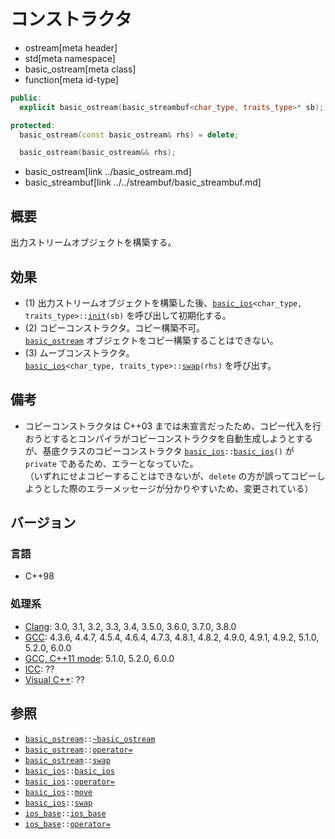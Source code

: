 # コンストラクタ
* ostream[meta header]
* std[meta namespace]
* basic_ostream[meta class]
* function[meta id-type]

```cpp
public:
  explicit basic_ostream(basic_streambuf<char_type, traits_type>* sb);  // (1)

protected:
  basic_ostream(const basic_ostream& rhs) = delete;                     // (2) C++11 から

  basic_ostream(basic_ostream&& rhs);                                   // (3) C++11 から
```
* basic_ostream[link ../basic_ostream.md]
* basic_streambuf[link ../../streambuf/basic_streambuf.md]


## 概要
出力ストリームオブジェクトを構築する。


## 効果
- (1) 出力ストリームオブジェクトを構築した後、[`basic_ios`](../../ios/basic_ios.md)`<char_type, traits_type>::`[`init`](../../ios/basic_ios/init.md)`(sb)` を呼び出して初期化する。
- (2) コピーコンストラクタ。コピー構築不可。  
    [`basic_ostream`](../basic_ostream.md) オブジェクトをコピー構築することはできない。
- (3) ムーブコンストラクタ。  
    [`basic_ios`](../../ios/basic_ios.md)`<char_type, traits_type>::`[`swap`](../../ios/basic_ios/swap.md)`(rhs)` を呼び出す。


## 備考
- コピーコンストラクタは C++03 までは未宣言だったため、コピー代入を行おうとするとコンパイラがコピーコンストラクタを自動生成しようとするが、基底クラスのコピーコンストラクタ [`basic_ios`](../../ios/basic_ios.md)`::`[`basic_ios`](../../ios/basic_ios/op_constructor.md)`()` が `private` であるため、エラーとなっていた。  
    （いずれにせよコピーすることはできないが、`delete` の方が誤ってコピーしようとした際のエラーメッセージが分かりやすいため、変更されている）


## バージョン
### 言語
- C++98


### 処理系
- [Clang](/implementation.md#clang): 3.0, 3.1, 3.2, 3.3, 3.4, 3.5.0, 3.6.0, 3.7.0, 3.8.0
- [GCC](/implementation.md#gcc): 4.3.6, 4.4.7, 4.5.4, 4.6.4, 4.7.3, 4.8.1, 4.8.2, 4.9.0, 4.9.1, 4.9.2, 5.1.0, 5.2.0, 6.0.0
- [GCC, C++11 mode](/implementation.md#gcc): 5.1.0, 5.2.0, 6.0.0
- [ICC](/implementation.md#icc): ??
- [Visual C++](/implementation.md#visual_cpp): ??


## 参照
- [`basic_ostream`](../basic_ostream.md)`::`[`~basic_ostream`](op_destructor.md)
- [`basic_ostream`](../basic_ostream.md)`::`[`operator=`](op_assign.md)
- [`basic_ostream`](../basic_ostream.md)`::`[`swap`](swap.md)
- [`basic_ios`](../../ios/basic_ios.md)`::`[`basic_ios`](../../ios/basic_ios/op_constructor.md)
- [`basic_ios`](../../ios/basic_ios.md)`::`[`operator=`](../../ios/basic_ios/op_assign.md)
- [`basic_ios`](../../ios/basic_ios.md)`::`[`move`](../../ios/basic_ios/move.md)
- [`basic_ios`](../../ios/basic_ios.md)`::`[`swap`](../../ios/basic_ios/swap.md)
- [`ios_base`](../../ios/ios_base.md)`::`[`ios_base`](../../ios/ios_base/op_constructor.md)
- [`ios_base`](../../ios/ios_base.md)`::`[`operator=`](../../ios/ios_base/op_assign.md)
